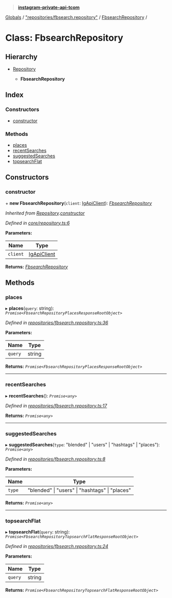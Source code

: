 > **[instagram-private-api-tcom](../README.md)**

[Globals](../README.md) / ["repositories/fbsearch.repository"](../modules/_repositories_fbsearch_repository_.md) / [FbsearchRepository](_repositories_fbsearch_repository_.fbsearchrepository.md) /

# Class: FbsearchRepository

## Hierarchy

* [Repository](_core_repository_.repository.md)

  * **FbsearchRepository**

## Index

### Constructors

* [constructor](_repositories_fbsearch_repository_.fbsearchrepository.md#constructor)

### Methods

* [places](_repositories_fbsearch_repository_.fbsearchrepository.md#places)
* [recentSearches](_repositories_fbsearch_repository_.fbsearchrepository.md#recentsearches)
* [suggestedSearches](_repositories_fbsearch_repository_.fbsearchrepository.md#suggestedsearches)
* [topsearchFlat](_repositories_fbsearch_repository_.fbsearchrepository.md#topsearchflat)

## Constructors

###  constructor

\+ **new FbsearchRepository**(`client`: [IgApiClient](_core_client_.igapiclient.md)): *[FbsearchRepository](_repositories_fbsearch_repository_.fbsearchrepository.md)*

*Inherited from [Repository](_core_repository_.repository.md).[constructor](_core_repository_.repository.md#constructor)*

*Defined in [core/repository.ts:6](https://github.com/cuonglnhust/instagram-private-api-tcom/blob/master/src/core/repository.ts#L6)*

**Parameters:**

Name | Type |
------ | ------ |
`client` | [IgApiClient](_core_client_.igapiclient.md) |

**Returns:** *[FbsearchRepository](_repositories_fbsearch_repository_.fbsearchrepository.md)*

## Methods

###  places

▸ **places**(`query`: string): *`Promise<FbsearchRepositoryPlacesResponseRootObject>`*

*Defined in [repositories/fbsearch.repository.ts:36](https://github.com/cuonglnhust/instagram-private-api-tcom/blob/3e16058/src/repositories/fbsearch.repository.ts#L36)*

**Parameters:**

Name | Type |
------ | ------ |
`query` | string |

**Returns:** *`Promise<FbsearchRepositoryPlacesResponseRootObject>`*

___

###  recentSearches

▸ **recentSearches**(): *`Promise<any>`*

*Defined in [repositories/fbsearch.repository.ts:17](https://github.com/cuonglnhust/instagram-private-api-tcom/blob/3e16058/src/repositories/fbsearch.repository.ts#L17)*

**Returns:** *`Promise<any>`*

___

###  suggestedSearches

▸ **suggestedSearches**(`type`: "blended" | "users" | "hashtags" | "places"): *`Promise<any>`*

*Defined in [repositories/fbsearch.repository.ts:8](https://github.com/cuonglnhust/instagram-private-api-tcom/blob/3e16058/src/repositories/fbsearch.repository.ts#L8)*

**Parameters:**

Name | Type |
------ | ------ |
`type` | "blended" \| "users" \| "hashtags" \| "places" |

**Returns:** *`Promise<any>`*

___

###  topsearchFlat

▸ **topsearchFlat**(`query`: string): *`Promise<FbsearchRepositoryTopsearchFlatResponseRootObject>`*

*Defined in [repositories/fbsearch.repository.ts:24](https://github.com/cuonglnhust/instagram-private-api-tcom/blob/3e16058/src/repositories/fbsearch.repository.ts#L24)*

**Parameters:**

Name | Type |
------ | ------ |
`query` | string |

**Returns:** *`Promise<FbsearchRepositoryTopsearchFlatResponseRootObject>`*